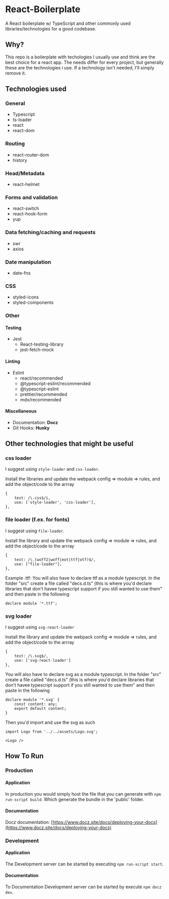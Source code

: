 # React-Boilerplate
A React boilerplate w/ TypeScript and other commonly used libraries/technologies for a good codebase.

## Why?
This repo is a boilerplate with techologies I usually use and think are the best choice for a react app. The needs differ for every project, but generally these are the technologies i use. If a technology isn't needed, I'll simply remove it.

## Technologies used

### General
* Typescript
* ts-loader
* react
* react-dom

### Routing
* react-router-dom
* history

### Head/Metadata
* react-helmet

### Forms and validation
* react-switch
* react-hook-form
* yup

### Data fetching/caching and requests
* swr
* axios

### Date manipulation
* date-fns

### CSS
* styled-icons
* styled-components

### Other

#### Testing
* Jest
  * React-testing-library
  * jest-fetch-mock

#### Linting
* Eslint
  * react/recommended
  * @typescript-eslint/recommended
  * @typescript-eslint
  * prettier/recommended
  * mdx/recommended

#### Miscellaneous
* Documentation: **Docz**
* Git Hooks: **Husky**

## Other technologies that might be useful
### css loader
I suggest using ```style-loader``` and ```css-loader```.

Install the libraries and update the webpack config => module => rules, and add the object/code to the arrray
```
{
    test: /\.css$/i,
    use: ['style-loader', 'css-loader'],
},
```

### file loader (f.ex. for fonts)
I suggest using ```file-loader```.

Install the library and update the webpack config => module => rules, and add the object/code to the arrray
```
{
    test: /\.(woff2|woff|eot|ttf|otf)$/,
    use: ["file-loader"],
},
```

Example .ttf: You will also have to declare ttf as a module typescript. In the folder "src" create a file called "decs.d.ts" (this is where you'd declare libraries that don't havee typescript support if you still wanted to use them" and then paste in the following
```
declare module '*.ttf';
```

### svg loader
I suggest using ```svg-react-loader```

Install the library and update the webpack config => module => rules, and add the object/code to the arrray
```
{
    test: /\.svg$/,
    use: ['svg-react-loader']
},
```

You will also have to declare svg as a module typescript. In the folder "src" create a file called "decs.d.ts" (this is where you'd declare libraries that don't havee typescript support if you still wanted to use them" and then paste in the following
```
declare module '*.svg' {
    const content: any;
    export default content;
}
```
Then you'd import and use the svg as such
```
import Logo from '../../assets/Logo.svg';

<Logo />
```

## How To Run
### Production
#### Application
In production you would simply host the file that you can generate with ```npm run-script build```. Which generate the bundle in the 'public' folder.

#### Documentation
Docz documentation: [https://www.docz.site/docs/deploying-your-docs](https://www.docz.site/docs/deploying-your-docs)

### Development
#### Application
The Development server can be started by executing ```npm run-script start```.

#### Documentation
To Documentation Development server can be started by execute ```npm docz dev```.
